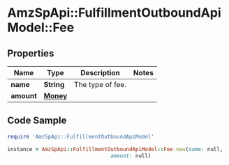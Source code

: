 # AmzSpApi::FulfillmentOutboundApiModel::Fee

## Properties

Name | Type | Description | Notes
------------ | ------------- | ------------- | -------------
**name** | **String** | The type of fee. | 
**amount** | [**Money**](Money.md) |  | 

## Code Sample

```ruby
require 'AmzSpApi::FulfillmentOutboundApiModel'

instance = AmzSpApi::FulfillmentOutboundApiModel::Fee.new(name: null,
                                 amount: null)
```


